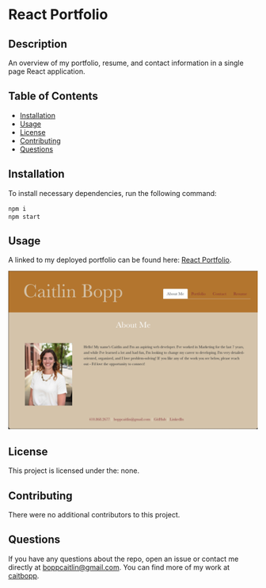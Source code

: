 # React Portfolio

## Description
An overview of my portfolio, resume, and contact information in a single page React application.
## Table of Contents
- [Installation](#installation)
- [Usage](#usage)
- [License](#license)
- [Contributing](#contributing)
- [Questions](#questions)
## Installation
To install necessary dependencies, run the following command:
```
npm i
npm start
```

## Usage
A linked to my deployed portfolio can be found here: [React Portfolio](https://caitbopp.github.io/react-portfolio/).

<img src="./src/assets/portfolio.png">


## License
This project is licensed under the: none.



## Contributing
There were no additional contributors to this project.

## Questions
If you have any questions about the repo, open an issue or contact me directly at boppcaitlin@gmail.com. You can find more of my work at [caitbopp](https://github.com/caitbopp).